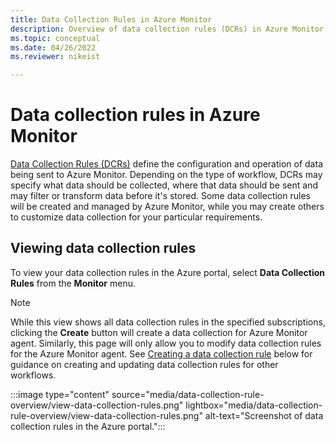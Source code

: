```yaml
---
title: Data Collection Rules in Azure Monitor
description: Overview of data collection rules (DCRs) in Azure Monitor including their contents and structure and how you can create and work with them.
ms.topic: conceptual
ms.date: 04/26/2022
ms.reviewer: nikeist

---
```


# Data collection rules in Azure Monitor
[Data Collection Rules (DCRs)](../essentials/data-collection-rule-overview.md) define the configuration and operation of data being sent to Azure Monitor. Depending on the type of workflow, DCRs may specify what data should be collected, where that data should be sent and may filter or transform data before it's stored. Some data collection rules will be created and managed by Azure Monitor, while you may create others to customize data collection for your particular requirements. 

## Viewing data collection rules
To view your data collection rules in the Azure portal, select **Data Collection Rules** from the **Monitor** menu.

> [!NOTE]
> While this view shows all data collection rules in the specified subscriptions, clicking the **Create** button will create a data collection for Azure Monitor agent. Similarly, this page will only allow you to modify data collection rules for the Azure Monitor agent. See [Creating a data collection rule](#create-a-data-collection-rule) below for guidance on creating and updating data collection rules for other workflows.

:::image type="content" source="media/data-collection-rule-overview/view-data-collection-rules.png" lightbox="media/data-collection-rule-overview/view-data-collection-rules.png" alt-text="Screenshot of data collection rules in the Azure portal.":::


## Create a data collection rule
The following resources describe different scenarios for creating data collection rules. In some cases, the data collection rule may be created for you, while in others you may need to create and edit it yourself. 

| Workflow | Resources | Description |
|:---|:---|:---|
| Azure Monitor agent | [Configure data collection for the Azure Monitor agent](../agents/data-collection-rule-azure-monitor-agent.md) | Use the Azure portal to create a data collection rule that specifies events and performance counters to collect from a machine with the Azure Monitor agent and then apply that rule to one or more virtual machines. The Azure Monitor agent will be installed on any machines that don't currently have it.  |
| | [Use Azure Policy to install Azure Monitor agent and associate with DCR](../agents/azure-monitor-agent-manage.md#using-azure-policy) | Use Azure Policy to install the Azure Monitor agent and associate one or more data collection rules with with any virtual machines or virtual machine scale sets as they're created in your subscription.
| Custom logs | [Configure custom logs using the Azure portal](../logs/tutorial-custom-logs.md)<br>[Configure custom logs using Resource Manager templates and REST API](../logs/tutorial-custom-logs-api.md) | Send custom data using a REST API. The API call connects to a DCE and specifies a DCR to use. The DCR specifies the target table and potentially includes a transformation that filters and modifies the data before its stored in a Log Analytics workspace.  |
| Workspace transformation | [Configure ingestion-time transformations using the Azure portal](../logs/tutorial-ingestion-time-transformations.md)<br>[Configure ingestion-time transformations using Resource Manager templates and REST API](../logs/tutorial-ingestion-time-transformations-api.md) | Create a transformation for any supported table in a Log Analytics workspace. The transformation is defined in a DCR that's then associated with the workspace. The transformation is applied to any data sent to that table from a legacy workload that doesn't use a DCR. |

##  Work with data collection
See the following resources for working with data collection rules.

| Method | Resources |
|:---|:---|
| API        | Directly edit the data collection rule in any JSON editor and then [install using the REST API](/rest/api/monitor/datacollectionrules). |
| CLI        | Create DCR and associations with [Azure CLI](https://github.com/Azure/azure-cli-extensions/blob/master/src/monitor-control-service/README.md). |
| PowerShell | Work with DCR and associations with the following Azure PowerShell cmdlets.<br>[Get-AzDataCollectionRule](/powershell/module/az.monitor/get-azdatacollectionrule)<br>[New-AzDataCollectionRule](/powershell/module/az.monitor/new-azdatacollectionrule)<br>[Set-AzDataCollectionRule](/powershell/module/az.monitor/set-azdatacollectionrule)<br>[Update-AzDataCollectionRule](/powershell/module/az.monitor/update-azdatacollectionrule)<br>[Remove-AzDataCollectionRule](/powershell/module/az.monitor/remove-azdatacollectionrule)<br>[Get-AzDataCollectionRuleAssociation](/powershell/module/az.monitor/get-azdatacollectionruleassociation)<br>[New-AzDataCollectionRuleAssociation](/powershell/module/az.monitor/new-azdatacollectionruleassociation)<br>[Remove-AzDataCollectionRuleAssociation](/powershell/module/az.monitor/remove-azdatacollectionruleassociation)




## Structure of a data collection rule
Data collection rules are formatted in JSON. While you may not need to interact with them directly, there are scenarios where you may need to directly edit a data collection rule. See [Data collection rule structure](data-collection-rule-structure.md) for a description of this structure and the different elements used for different workflows.

## Permissions 
When using programmatic methods to create data collection rules and associations, you require the following permissions:  

| Built-in Role | Scope(s) | Reason |  
|:---|:---|:---|  
| [Monitoring Contributor](../../role-based-access-control/built-in-roles.md#monitoring-contributor) | <ul><li>Subscription and/or</li><li>Resource group and/or </li><li>An existing data collection rule</li></ul> | Create or edit data collection rules |
| [Virtual Machine Contributor](../../role-based-access-control/built-in-roles.md#virtual-machine-contributor)<br>[Azure Connected Machine Resource Administrator](../../role-based-access-control/built-in-roles.md#azure-connected-machine-resource-administrator)</li></ul> | <ul><li>Virtual machines, virtual machine scale sets</li><li>Arc-enabled servers</li></ul> | Deploy associations (i.e. to assign rules to the machine) |
| Any role that includes the action *Microsoft.Resources/deployments/** | <ul><li>Subscription and/or</li><li>Resource group and/or </li><li>An existing data collection rule</li></ul> | Deploy ARM templates |

## Limits
For limits that apply to each data collection rule, see [Azure Monitor service limits](../service-limits.md#data-collection-rules).


## Supported regions
Data collection rules are available in all public regions where Log Analytics workspace are supported, as well as the Azure Government and China clouds. Air-gapped clouds are not yet supported.

**Single region data residency** is a preview feature to enable storing customer data in a single region and is currently only available in the Southeast Asia Region (Singapore) of the Asia Pacific Geo and Brazil South (Sao Paulo State) Region of Brazil Geo. Single region residency is enabled by default in these regions.


## Data resiliency and high availability
A rule gets created and stored in a particular region and is backed up to the [paired-region](../../availability-zones/cross-region-replication-azure.md#azure-cross-region-replication-pairings-for-all-geographies) within the same geography. The service is deployed to all three [availability zones](../../availability-zones/az-overview.md#availability-zones) within the region, making it a **zone-redundant service** which further adds to high availability.


## Next steps

- [Read about the detailed structure of a data collection rule.](data-collection-rule-structure.md)
- [Get details on transformations in a data collection rule.](data-collection-rule-transformations.md)
